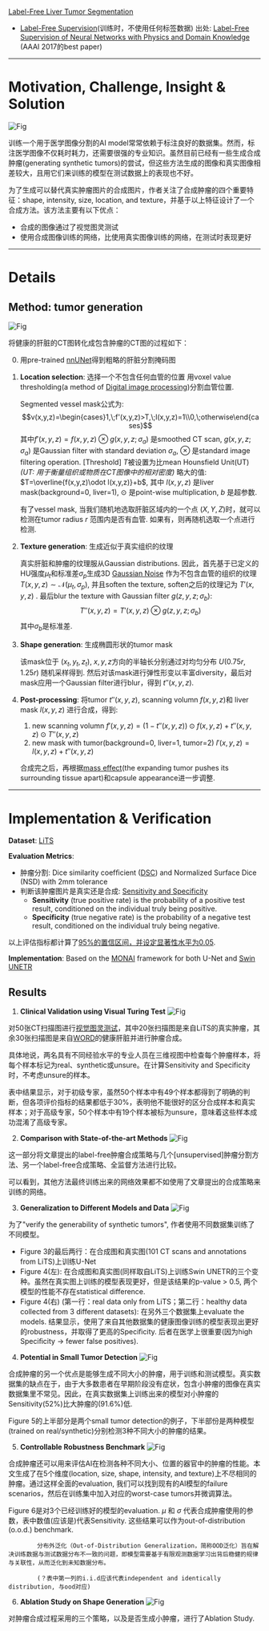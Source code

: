 [Label-Free Liver Tumor Segmentation](https://arxiv.org/abs/2303.14869)
 - [Label-Free Supervision](https://blog.csdn.net/BVL10101111/article/details/77996225)(训练时，不使用任何标签数据) 出处: [Label-Free Supervision of Neural Networks with Physics and Domain Knowledge](https://arxiv.org/abs/1609.05566) (AAAI 2017的best paper)

---
# Motivation, Challenge, Insight & Solution
![Fig](../images/LabelFreeFig1.png "Contribution")
  
训练一个用于医学图像分割的AI model常常依赖于标注良好的数据集。然而，标注医学图像不仅耗时耗力，还需要很强的专业知识。虽然目前已经有一些生成合成肿瘤(generating synthetic tumors)的尝试，但这些方法生成的图像和真实图像相差较大，且用它们来训练的模型在测试数据上的表现也不好。

为了生成可以替代真实肿瘤图片的合成图片，作者关注了合成肿瘤的四个重要特征：shape, intensity, size, location, and texture，并基于以上特征设计了一个合成方法。该方法主要有以下优点：
 - 合成的图像通过了视觉图灵测试
 - 使用合成图像训练的网络，比使用真实图像训练的网络，在测试时表现更好


---
# Details
## Method: tumor generation
![Fig](../images/LabelFreeFig2.png "Method")

将健康的肝脏的CT图转化成包含肿瘤的CT图的过程如下：

0. 用pre-trained [nnUNet](https://zhuanlan.zhihu.com/p/100014604)得到粗略的肝脏分割掩码图
1. **Location selection**: 选择一个不包含任何血管的位置
    用voxel value thresholding(a method of [Digital image processing](https://en.wikipedia.org/wiki/Digital_image_processing#:~:text=Digital%20image%20processing%20is%20the,advantages%20over%20analog%20image%20processing.))分割血管位置. 
   
    Segmented vessel mask公式为: $$v(x,y,z)=\begin{cases}1,\;f'(x,y,z)>T,\;l(x,y,z)=1\\0,\;otherwise\end{cases}$$其中$f'(x,y,z)=f(x,y,z)\otimes g(x,y,z;\sigma_a)$ 是smoothed CT scan, $g(x,y,z;\sigma_a)$ 是Gaussian filter with standard deviation $\sigma_a$, $\otimes$ 
    是standard image filtering operation. [Threshold] $T$被设置为比mean Hounsfield Unit(UT) *(UT: 用于衡量组织或物质在CT图像中的相对密度)* 略大的值: $T=\overline{f(x,y,z)\odot l(x,y,z)}+b$, 其中 $l(x,y,z)$ 是liver mask(background=0, liver=1), $\odot$ 是point-wise multiplication, $b$ 是超参数.

    有了vessel mask, 当我们随机地选取肝脏区域内的一个点 $(X,Y,Z)$时，就可以检测在tumor radius $r$ 范围内是否有血管. 如果有，则再随机选取一个点进行检测.
2. **Texture generation**: 生成近似于真实组织的纹理

    真实肝脏和肿瘤的纹理服从Gaussian distributions. 因此，首先基于已定义的HU强度$\mu_t$和标准差$\sigma_p$生成3D [Gaussian Noise](https://ai.plainenglish.io/what-is-gaussian-noise-in-deep-learning-how-and-why-it-is-used-af3730449e3a) 作为不包含血管的组织的纹理 $T(x,y,z)\sim \mathcal{N}(\mu_t,\sigma_p)$, 并且soften the texture, soften之后的纹理记为 $T'(x,y,z)$ . 最后blur the texture with Gaussian filter $g(z,y,z;\sigma_b)$: $$T''(x,y,z) = T'(x,y,z)\otimes g(z,y,z;\sigma_b)$$其中$\sigma_b$是标准差.
3. **Shape generation**: 生成椭圆形状的tumor mask
    
    该mask位于 $(x_t,y_t,z_t)$, $x,y,z$方向的半轴长分别通过对均匀分布 $U(0.75r, 1.25r)$ 随机采样得到. 然后对该mask进行弹性形变以丰富diversity，最后对mask应用一个Gaussian filter进行blur，得到 $t''(x,y,z)$.
4. **Post-processing**: 将tumor $t''(x,y,z)$, scanning volumn $f(x,y,z)$和 liver mask $l(x,y,z)$ 进行合成，得到:
   1. new scanning volumn $f'(x,y,z)=(1-t''(x,y,z))\odot f(x,y,z)+t''(x,y,z)\odot T''(x,y,z)$
   2. new mask with tumor(background=0, liver=1, tumor=2) $l'(x,y,z)=l(x,y,z)+t''(x,y,z)$
   
   合成完之后，再根据[mass effect](https://link.springer.com/10.1007/978-0-387-79948-3_253#:~:text=Mass%20effect%20is%20a%20phenomenon,within%20the%20restricted%20skull%20space.)(the expanding tumor pushes its surrounding tissue apart)和capsule appearance进一步调整.


---
# Implementation & Verification
**Dataset**: [LiTS](https://paperswithcode.com/dataset/lits17)

**Evaluation Metrics**: 
 - 肿瘤分割: Dice similarity coefﬁcient ([DSC](https://en.wikipedia.org/wiki/S%C3%B8rensen%E2%80%93Dice_coefficient)) and Normalized Surface Dice (NSD) with 2mm tolerance
 - 判断该肿瘤图片是真实还是合成: [Sensitivity and Specificity](https://en.wikipedia.org/wiki/Sensitivity_and_specificity)
   - **Sensitivity** (true positive rate) is the probability of a positive test result, conditioned on the individual truly being positive.
   - **Specificity** (true negative rate) is the probability of a negative test result, conditioned on the individual truly being negative.

以上评估指标都计算了[95%的置信区间，并设定显著性水平为0.05](https://manual.sensorsdata.cn/abtesting/latest/abtesting_ConfidenceInterval-110297837.html).

**Implementation**: Based on the [MONAI](https://monai.io/) framework for both U-Net and [Swin UNETR](https://arxiv.org/abs/2201.01266)

## Results
1. **Clinical Validation using Visual Turing Test**
![Fig](../images/LabelFreeFig3.png "Turing Test")

对50张CT扫描图进行[视觉图灵测试](https://en.wikipedia.org/wiki/Visual_Turing_Test)，其中20张扫描图是来自LiTS的真实肿瘤，其余30张扫描图是来自[WORD](https://github.com/HiLab-git/WORD)的健康肝脏并进行肿瘤合成。

具体地说，两名具有不同经验水平的专业人员在三维视图中检查每个肿瘤样本，将每个样本标记为real、synthetic或unsure。在计算Sensitivity and Specificity时，不考虑unsure的样本。

表中结果显示，对于初级专家，虽然50个样本中有49个样本都得到了明确的判断，但各项评价指标的结果都低于30%，表明他不能很好的区分合成样本和真实样本；对于高级专家，50个样本中有19个样本被标为unsure，意味着这些样本成功混淆了高级专家。

2. **Comparison with State-of-the-art Methods**
![Fig](../images/LabelFreeFig4.png "SOTA comparison")

<!-- QUESTION: 这几个方法各自是怎么work的?为什么要用它们进行比较? -->
<!-- QUESTION: 这篇文章是怎么使用合成的图片进行unsupervised tumor segmentation？ -->
这一部分将文章提出的label-free肿瘤合成策略与几个[unsupervised]肿瘤分割方法、另一个label-free合成策略、全监督方法进行比较。

可以看到，其他方法最终训练出来的网络效果都不如使用了文章提出的合成策略来训练的网络。

3. **Generalization to Different Models and Data**
![Fig](../images/LabelFreeFig5.png "Generalization") 

为了"verify the generability of synthetic tumors", 作者使用不同数据集训练了不同模型。
   - Figure 3的最后两行：在合成图和真实图(101 CT scans and annotations from LiTS)上训练U-Net 
   - Figure 4(左): 在合成图和真实图(同样取自LiTS)上训练Swin UNETR的三个变种。虽然在真实图上训练的模型表现更好，但是该结果的p-value > 0.5, 两个模型的性能不存在statistical difference.
   - Figure 4(右) (第一行：real data only from LiTS；第二行：healthy data collected from 3 different datasets): 在另外三个数据集上evaluate the models. 结果显示，使用了来自其他数据集的健康图像训练的模型表现出更好的robustness，并取得了更高的Speciﬁcity. 后者在医学上很重要(因为high Speciﬁcity -> fewer false positives).

4. **Potential in Small Tumor Detection**
![Fig](../images/LabelFreeFig6.png "Small") 

合成肿瘤的另一个优点是能够生成不同大小的肿瘤，用于训练和测试模型。真实数据集的缺点在于，由于大多数患者在早期阶段没有症状，包含小肿瘤的图像在真实数据集里不常见。因此，在真实数据集上训练出来的模型对小肿瘤的Sensitivity(52%)比大肿瘤的(91.6%)低. 

Figure 5的上半部分是两个small tumor detection的例子，下半部份是两种模型(trained on real/synthetic)分别检测3种不同大小的肿瘤的结果。

5. **Controllable Robustness Benchmark**
![Fig](../images/LabelFreeFig7.png "Robustness")

合成肿瘤还可以用来评估AI在检测各种不同大小、位置的器官中的肿瘤的性能。本文生成了在5个维度(location, size, shape, intensity, and texture)上不尽相同的肿瘤。通过这样全面的evaluation, 我们可以找到现有的AI模型的failure scenarios，然后在训练集中加入对应的worst-case tumors并微调算法。

Figure 6是对3个已经训练好的模型的evaluation. $\mu$ 和 $\sigma$ 代表合成肿瘤使用的参数，表中数值(应该是)代表Sensitivity. 这些结果可以作为out-of-distribution (o.o.d.) benchmark.

            分布外泛化（Out-of-Distribution Generalization，简称OOD泛化）旨在解决训练数据与测试数据分布不一致的问题，即模型需要基于有限观测数据学习出背后稳健的规律与关联性，从而泛化到未知数据分布。

            (？表中第一列的i.i.d应该代表independent and identically distribution, 与ood对应)

6. **Ablation Study on Shape Generation**
![Fig](../images/LabelFreeFig8.png "Ablation")  

对肿瘤合成过程采用的三个策略，以及是否生成小肿瘤，进行了Ablation Study.